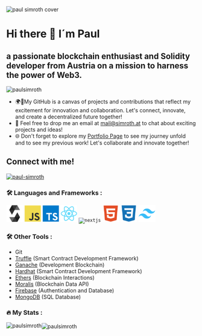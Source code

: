 <img src="https://github.com/paulsimroth/paulsimroth/assets/93916441/aa63466e-e9a9-4665-bd8f-fe5e45da36b6" height="80" alt="paul simroth cover" />

# Hi there 👋 I´m Paul

## a passionate blockchain enthusiast and Solidity developer from Austria on a mission to harness the power of Web3.

<p align="left"> <img src="https://komarev.com/ghpvc/?username=paulsimroth&label=Profile%20views&color=0e75b6&style=flat" alt="paulsimroth" /> </p>

- 🌍🚀My GitHub is a canvas of projects and contributions that reflect my excitement for innovation and collaboration. Let's connect, innovate, and create a decentralized future together! 
- 📧 Feel free to drop me an email at [mail@simroth.at](mailto:mail@simroth.at) to chat about exciting projects and ideas!
- 🌐 Don't forget to explore my [Portfolio Page](https://www.paulsimroth.at/) to see my journey unfold and to see my previous work! Let's collaborate and innovate together!

## Connect with me!

<a href="https://linkedin.com/in/paul-simroth" target="blank"><img align="center" src="https://raw.githubusercontent.com/rahuldkjain/github-profile-readme-generator/master/src/images/icons/Social/linked-in-alt.svg" alt="paul-simroth" height="44" width="44" /></a>


### :hammer_and_wrench: Languages and Frameworks :

<code><img height="44" src="https://github.com/devicons/devicon/blob/master/icons/solidity/solidity-original.svg"></code>
<code><img height="44" src="https://github.com/devicons/devicon/blob/master/icons/javascript/javascript-original.svg"></code>
<code><img height="44" src="https://github.com/devicons/devicon/blob/master/icons/typescript/typescript-original.svg"></code>
<code><img height="44" src="https://github.com/devicons/devicon/blob/master/icons/react/react-original.svg"></code>
<code><img width="44" height="44" src="https://cdn.worldvectorlogo.com/logos/nextjs-2.svg" alt="nextjs" /></code>
<code><img height="44" src="https://github.com/devicons/devicon/blob/master/icons/html5/html5-plain.svg"></code>
<code><img height="44" src="https://github.com/devicons/devicon/blob/master/icons/css3/css3-plain.svg"></code>
<code><img height="44" src="https://github.com/devicons/devicon/blob/master/icons/tailwindcss/tailwindcss-plain.svg"></code>

### :hammer_and_wrench: Other Tools :
- Git
- [Truffle](https://trufflesuite.com/docs/truffle/) (Smart Contract Development Framework)
- [Ganache](https://trufflesuite.com/docs/truffle/) (Development Blockchain)
- [Hardhat](https://hardhat.org/) (Smart Contract Development Framework)
- [Ethers](https://docs.ethers.io/v5/) (Blockchain Interactions)
- [Moralis](https://moralis.io/) (Blockchain Data API)
- [Firebase](https://firebase.google.com/) (Authentication and Database)
- [MongoDB](https://www.mongodb.com/) (SQL Database)

### :fire: My Stats :

<p><img align="left" src="https://github-readme-stats.vercel.app/api/top-langs?username=paulsimroth&show_icons=true&locale=en&layout=compact" alt="paulsimroth" /></p>

<p><img align="center" src="https://github-readme-streak-stats.herokuapp.com/?user=paulsimroth&" alt="paulsimroth" /></p>
